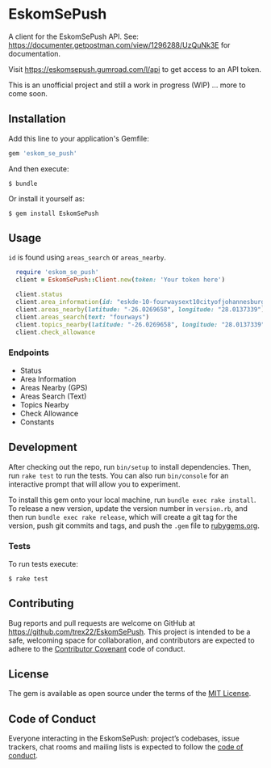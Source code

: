 # EskomSePush
A client for the EskomSePush API. See: https://documenter.getpostman.com/view/1296288/UzQuNk3E for documentation.

Visit https://eskomsepush.gumroad.com/l/api to get access to an API token.

This is an unofficial project and still a work in progress (WIP) ... more to come soon.

## Installation

Add this line to your application's Gemfile:

```ruby
gem 'eskom_se_push'
```

And then execute:

    $ bundle

Or install it yourself as:

    $ gem install EskomSePush

## Usage

`id` is found using `areas_search` or `areas_nearby`.

```ruby
  require 'eskom_se_push'
  client = EskomSePush::Client.new(token: 'Your token here')

  client.status
  client.area_information(id: "eskde-10-fourwaysext10cityofjohannesburggauteng", test: "future")
  client.areas_nearby(latitude: "-26.0269658", longitude: "28.0137339") # Can submit as a Float too
  client.areas_search(text: "fourways")
  client.topics_nearby(latitude: "-26.0269658", longitude: "28.0137339") # Can submit as a Float too
  client.check_allowance
```

### Endpoints
- Status
- Area Information
- Areas Nearby (GPS)
- Areas Search (Text)
- Topics Nearby
- Check Allowance
- Constants

## Development

After checking out the repo, run `bin/setup` to install dependencies. Then, run `rake test` to run the tests. You can also run `bin/console` for an interactive prompt that will allow you to experiment.

To install this gem onto your local machine, run `bundle exec rake install`. To release a new version, update the version number in `version.rb`, and then run `bundle exec rake release`, which will create a git tag for the version, push git commits and tags, and push the `.gem` file to [rubygems.org](https://rubygems.org).

### Tests
To run tests execute:

    $ rake test

## Contributing

Bug reports and pull requests are welcome on GitHub at https://github.com/trex22/EskomSePush. This project is intended to be a safe, welcoming space for collaboration, and contributors are expected to adhere to the [Contributor Covenant](http://contributor-covenant.org) code of conduct.

## License

The gem is available as open source under the terms of the [MIT License](https://opensource.org/licenses/MIT).

## Code of Conduct

Everyone interacting in the EskomSePush: project’s codebases, issue trackers, chat rooms and mailing lists is expected to follow the [code of conduct](https://github.com/trex22/EskomSePush/blob/master/CODE_OF_CONDUCT.md).
